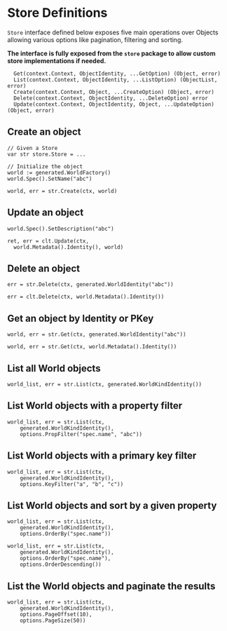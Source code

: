 # Store Definitions

`Store` interface defined below exposes
five main operations over Objects allowing various
options like pagination, filtering and sorting.

**The interface is fully exposed from the `store` package to allow custom store implementations if needed.**

```
  Get(context.Context, ObjectIdentity, ...GetOption) (Object, error)
  List(context.Context, ObjectIdentity, ...ListOption) (ObjectList, error)
  Create(context.Context, Object, ...CreateOption) (Object, error)
  Delete(context.Context, ObjectIdentity, ...DeleteOption) error
  Update(context.Context, ObjectIdentity, Object, ...UpdateOption) (Object, error)
```

## Create an object
```
// Given a Store
var str store.Store = ...

// Initialize the object
world := generated.WorldFactory()
world.Spec().SetName("abc")

world, err = str.Create(ctx, world)
```

## Update an object
```
world.Spec().SetDescription("abc")

ret, err = clt.Update(ctx, 
  world.Metadata().Identity(), world)
```

## Delete an object
```
err = str.Delete(ctx, generated.WorldIdentity("abc"))

err = clt.Delete(ctx, world.Metadata().Identity())
```

## Get an object by Identity or PKey
```
world, err = str.Get(ctx, generated.WorldIdentity("abc"))

world, err = str.Get(ctx, world.Metadata().Identity())
```

## List all World objects
```
world_list, err = str.List(ctx, generated.WorldKindIdentity())
```

## List World objects with a property filter
```
world_list, err = str.List(ctx,
    generated.WorldKindIdentity(),
    options.PropFilter("spec.name", "abc"))
```

## List World objects with a primary key filter
```
world_list, err = str.List(ctx,
    generated.WorldKindIdentity(),
    options.KeyFilter("a", "b", "c"))
```

## List World objects and sort by a given property
```
world_list, err = str.List(ctx,
    generated.WorldKindIdentity(),
    options.OrderBy("spec.name"))

world_list, err = str.List(ctx,
    generated.WorldKindIdentity(),
    options.OrderBy("spec.name"),
    options.OrderDescending())
```

## List the World objects and paginate the results
```
world_list, err = str.List(ctx,
    generated.WorldKindIdentity(),
    options.PageOffset(10),
    options.PageSize(50))
```
